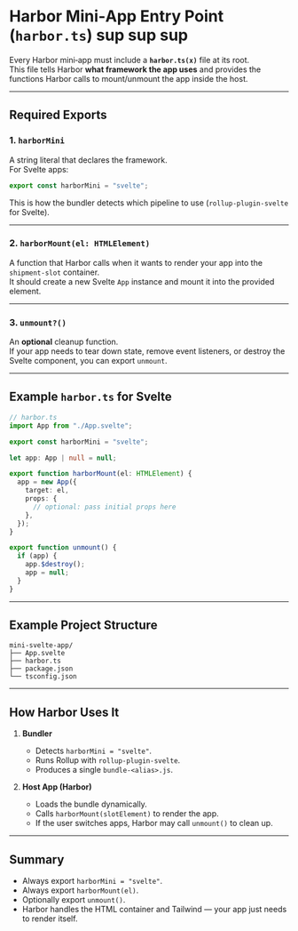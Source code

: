 #  Harbor Mini‑App Entry Point (`harbor.ts`) sup sup sup

Every Harbor mini‑app must include a **`harbor.ts(x)`** file at its root.  
This file tells Harbor **what framework the app uses** and provides the functions Harbor calls to mount/unmount the app inside the host.

---

##  Required Exports

### 1. `harborMini`
A string literal that declares the framework.  
For Svelte apps:

```ts
export const harborMini = "svelte";
```

This is how the bundler detects which pipeline to use (`rollup-plugin-svelte` for Svelte).

---

### 2. `harborMount(el: HTMLElement)`
A function that Harbor calls when it wants to render your app into the `shipment-slot` container.  
It should create a new Svelte `App` instance and mount it into the provided element.

---

### 3. `unmount?()`
An **optional** cleanup function.  
If your app needs to tear down state, remove event listeners, or destroy the Svelte component, you can export `unmount`.

---

##  Example `harbor.ts` for Svelte

```ts
// harbor.ts
import App from "./App.svelte";

export const harborMini = "svelte";

let app: App | null = null;

export function harborMount(el: HTMLElement) {
  app = new App({
    target: el,
    props: {
      // optional: pass initial props here
    },
  });
}

export function unmount() {
  if (app) {
    app.$destroy();
    app = null;
  }
}
```

---

##  Example Project Structure

```
mini-svelte-app/
├── App.svelte
├── harbor.ts
├── package.json
└── tsconfig.json
```

---

##  How Harbor Uses It

1. **Bundler**  
   - Detects `harborMini = "svelte"`.  
   - Runs Rollup with `rollup-plugin-svelte`.  
   - Produces a single `bundle-<alias>.js`.  

2. **Host App (Harbor)**  
   - Loads the bundle dynamically.  
   - Calls `harborMount(slotElement)` to render the app.  
   - If the user switches apps, Harbor may call `unmount()` to clean up.

---

##  Summary

- Always export `harborMini = "svelte"`.  
- Always export `harborMount(el)`.  
- Optionally export `unmount()`.  
- Harbor handles the HTML container and Tailwind — your app just needs to render itself.  


